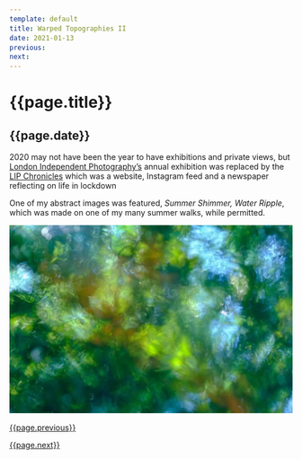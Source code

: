 ```yaml
---
template: default
title: Warped Topographies II
date: 2021-01-13
previous:
next:
---
```


# {{page.title}}

## {{page.date}}

2020 may not have been the year to have exhibitions and private views, but [London Independent Photography’s](https://www.londonphotography.org.uk/) annual exhibition was replaced by the [LIP Chronicles](https://www.instagram.com/p/CIGUs1YnhsE/) which was a website, Instagram feed and a newspaper reflecting on life in lockdown

One of my abstract images was featured, *Summer Shimmer, Water Ripple*, which was made on one of my many summer walks, while permitted.

![Summer Shimmer, Water Ripple](summer-shimmer-water-ripple.webp "Summer Shimmer, Water Ripple")

[{{page.previous}}](2021-01-13-lip-chronicles-life-in-lockdown)

[{{page.next}}](2021-01-13-warped-topographies-ii)